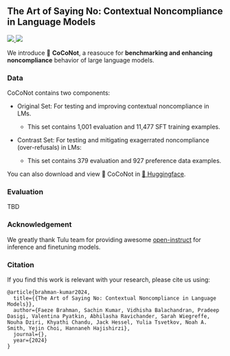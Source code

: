 ## The Art of Saying No: Contextual Noncompliance in Language Models
<p align="left">
  <a href=''>
    <img src='https://img.shields.io/badge/Arxiv-2308.16905-A42C25?style=flat&logo=arXiv&logoColor=A42C25'>
  </a>
  <!-- <a href=''>
    <img src='https://img.shields.io/badge/Paper-PDF-yellow?style=flat&logo=arXiv&logoColor=yellow'>
  </a> -->
  <a href="">
    <img src="https://img.shields.io/badge/🤗-Data-orange">
  </a>

We introduce 🥥 **CoCoNot**, a reasouce for **benchmarking and enhancing noncompliance** behavior of large language models. 

### Data
CoCoNot contains two components:
- Original Set: For testing and improving contextual noncompliance in LMs.
    - This set contains 1,001 evaluation and 11,477 SFT training examples.
    
- Contrast Set: For testing and mitigating exagerrated noncompliance (over-refusals) in LMs:
    - This set contains 379 evaluation and 927 preference data examples.


You can also download and view 🥥 CoCoNot in [🤗 Huggingface]().

### Evaluation
TBD

### Acknowledgement
We greatly thank Tulu team for providing awesome [open-instruct](https://github.com/allenai/open-instruct) for inference and finetuning models.


### Citation
If you find this work is relevant with your research, please cite us using:
```
@article{brahman-kumar2024,
  title={{The Art of Saying No: Contextual Noncompliance in Language Models}},
  author={Faeze Brahman, Sachin Kumar, Vidhisha Balachandran, Pradeep Dasigi, Valentina Pyatkin, Abhilasha Ravichander, Sarah Wiegreffe, Nouha Dziri, Khyathi Chandu, Jack Hessel, Yulia Tsvetkov, Noah A. Smith, Yejin Choi, Hannaneh Hajishirzi},
  journal={},
  year={2024}
}
```